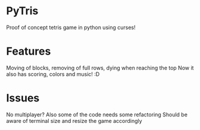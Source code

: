 # PyTris
Proof of concept tetris game in python using curses!

# Features
Moving of blocks, removing of full rows, dying when reaching the top
Now it also has scoring, colors and music! :D

# Issues
No multiplayer?
Also some of the code needs some refactoring
Should be aware of terminal size and resize the game accordingly
